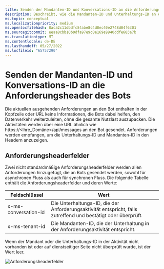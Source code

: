 ```yaml
---
title: Senden der Mandanten-ID und Konversations-ID an die Anforderungsheader des Bots
description: Beschreibt, wie die Mandanten-ID und Unterhaltungs-ID an die Anforderungsheader des Bots gesendet werden.
ms.topic: conceptual
ms.localizationpriority: medium
ms.openlocfilehash: 8aca2c11dbdfc84abe8c4d0ec40e2748d04f6301
ms.sourcegitcommit: eeaa8cbb10b9dfa97e9c8e169e9940ddfe683a7b
ms.translationtype: MT
ms.contentlocale: de-DE
ms.lasthandoff: 05/27/2022
ms.locfileid: "65757290"
---
```

# <a name="send-tenant-id-and-conversation-id-to-the-request-headers-of-the-bot"></a>Senden der Mandanten-ID und Konversations-ID an die Anforderungsheader des Bots

Die aktuellen ausgehenden Anforderungen an den Bot enthalten in der Kopfzeile oder URL keine Informationen, die Bots dabei helfen, den Datenverkehr weiterzuleiten, ohne die gesamte Nutzlast auszupacken. Die Aktivitäten werden über eine URL ähnlich wie https://<Ihre_Domäne>/api/messages an den Bot gesendet. Anforderungen werden empfangen, um die Unterhaltungs-ID und Mandanten-ID in den Headern anzuzeigen.

## <a name="request-header-fields"></a>Anforderungsheaderfelder

Zwei nicht standardmäßige Anforderungsheaderfelder werden allen Anforderungen hinzugefügt, die an Bots gesendet werden, sowohl für asynchronen Fluss als auch für synchronen Fluss. Die folgende Tabelle enthält die Anforderungsheaderfelder und deren Werte:

| Feldschlüssel | Wert |
|----------------|-----------------|
| x-ms-conversation-id | Die Unterhaltungs-ID, die der Anforderungsaktivität entspricht, falls zutreffend und bestätigt oder überprüft. |
| x-ms-tenant-id | Die Mandanten-ID, die der Unterhaltung in der Anforderungsaktivität entspricht. |

Wenn der Mandant oder die Unterhaltungs-ID in der Aktivität nicht vorhanden ist oder auf dienstseitiger Seite nicht überprüft wurde, ist der Wert leer.

![Anforderungsheaderfelder](~/assets/images/bots/requestheaderfields.png)
